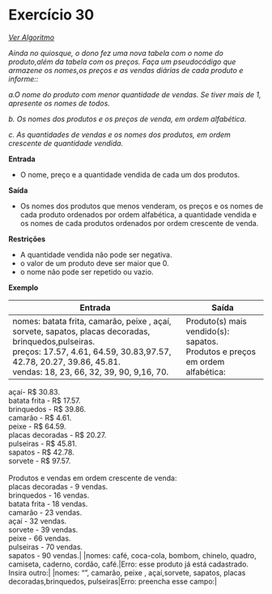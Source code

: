 # Exercício 30

[*Ver Algoritmo*](Algoritmo30.md)

*Ainda no quiosque, o dono fez uma nova tabela com o nome do produto,além da tabela com os preços. Faça um pseudocódigo que armazene os nomes,os preços e as vendas diárias de cada produto e informe::*

*a.O nome do produto com menor quantidade de vendas. Se tiver mais de 1, apresente os nomes de todos.*<br>

*b. Os nomes dos produtos e os preços de venda, em ordem alfabética.*<br>

*c. As quantidades de vendas e os nomes dos produtos, em ordem crescente de quantidade vendida.*<br>

**Entrada**

- O nome, preço e a quantidade vendida de cada um dos produtos.

**Saída**

- Os nomes dos produtos que menos venderam, os preços e os nomes de cada produto ordenados por ordem alfabética, a quantidade vendida e os nomes de cada produtos ordenados por ordem crescente de venda.

**Restrições**

- A quantidade vendida não pode ser negativa.
- o valor de um produto deve ser maior que 0.
- o nome não pode ser repetido ou vazio.

**Exemplo**

| Entrada| Saída  |
|--------------------------|------------------------------------|
|nomes: batata frita, camarão, peixe , açaí, sorvete, sapatos, placas decoradas, brinquedos,pulseiras.<br>preços: 17.57, 4.61, 64.59, 30.83,97.57, 42.78, 20.27, 39.86, 45.81.<br>vendas: 18, 23, 66, 32, 39, 90, 9,16, 70.|Produto(s) mais vendido(s): sapatos.<br>Produtos e preços em ordem alfabética:
açaí- R$ 30.83.<br>batata frita - R$ 17.57.<br>brinquedos - R$ 39.86.<br>camarão - R$ 4.61.<br>peixe - R$ 64.59.<br>placas decoradas - R$ 20.27.<br>pulseiras - R$ 45.81.<br>sapatos - R$ 42.78.<br>sorvete - R$ 97.57.<br><br>Produtos e vendas em ordem
crescente de venda:<br>placas decoradas - 9 vendas.<br>brinquedos - 16 vendas.<br>batata frita - 18 vendas.<br>camarão - 23 vendas.<br>açaí - 32 vendas.<br>sorvete - 39 vendas.<br>peixe - 66 vendas.<br>pulseiras - 70 vendas.<br>sapatos - 90 vendas.|
|nomes: café, coca-cola, bombom, chinelo, quadro, camiseta, caderno, cordão, café.|Erro: esse produto já está cadastrado. Insira outro:|
|nomes: “”, camarão, peixe , açaí,sorvete, sapatos, placas decoradas,brinquedos, pulseiras|Erro: preencha esse campo:|
